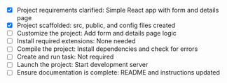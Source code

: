 - [x] Project requirements clarified: Simple React app with form and details page
- [x] Project scaffolded: src, public, and config files created
- [ ] Customize the project: Add form and details page logic
- [ ] Install required extensions: None needed
- [ ] Compile the project: Install dependencies and check for errors
- [ ] Create and run task: Not required
- [ ] Launch the project: Start development server
- [ ] Ensure documentation is complete: README and instructions updated
